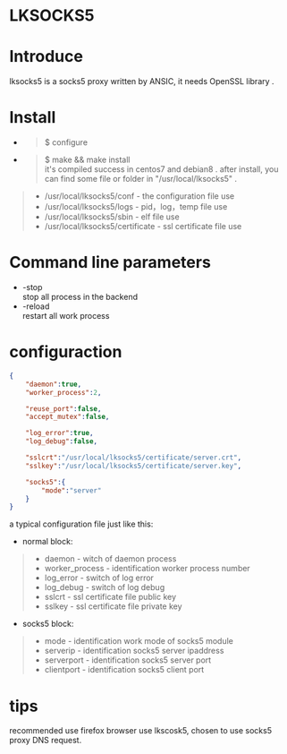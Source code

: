 # LKSOCKS5

# Introduce
lksocks5 is a socks5 proxy written by ANSIC, it needs OpenSSL library .
# Install
* >$ configure
* >$ make && make install </br>
it's compiled success in centos7 and debian8 .
after install, you can find some file or folder in "/usr/local/lksocks5" .
> * /usr/local/lksocks5/conf - the configuration file use
> * /usr/local/lksocks5/logs - pid，log，temp file use
> * /usr/local/lksocks5/sbin - elf file use
> * /usr/local/lksocks5/certificate - ssl certificate file use

# Command line parameters
* -stop </br>
stop all process in the backend</br>
* -reload </br>
restart all work process

# configuraction
```json
{
	"daemon":true,
	"worker_process":2,

	"reuse_port":false,
	"accept_mutex":false,

	"log_error":true,
	"log_debug":false,

	"sslcrt":"/usr/local/lksocks5/certificate/server.crt",
	"sslkey":"/usr/local/lksocks5/certificate/server.key",

	"socks5":{
		"mode":"server"
	}
}
```
a typical configuration file just like this:
* normal block:
> * daemon - witch of daemon process
> * worker_process - identification worker process number
> * log_error - switch of log error
> * log_debug - switch of log debug
> * sslcrt - ssl certificate file public key
> * sslkey - ssl certificate file private key
* socks5 block:
> * mode - identification work mode of socks5 module</br>
> * serverip - identification socks5 server ipaddress 
> * serverport - identification socks5 server port
> * clientport - identification socks5 client port 
# tips
recommended use firefox browser use lkscosk5, chosen to use socks5 proxy DNS request.
